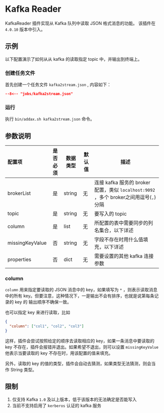 # Kafka Reader

KafkaReader 插件实现从 Kafka 队列中读取 JSON 格式消息的功能。 该插件在 `4.0.10` 版本中引入。

## 示例

以下配置演示了如何从从 kafka 的读取指定 topic 中，并输出到终端上。

### 创建任务文件

首先创建一个任务文件  `kafka2stream.json` , 内容如下：

```json
--8<-- "jobs/kafka2stream.json"
```

### 运行

执行  `bin/addax.sh kafka2stream.json` 命令。


## 参数说明

| 配置项          | 是否必须 | 数据类型 | 默认值 | 描述                               |
| :-------------- | :------: | -------- | ------ | ---------------------------------- |
| brokerList      |    是    | string   | 无     | 连接 kafka 服务的 broker 配置，类似 `localhost:9092` ，多个 broker之间用逗号(`,`)分隔  |
| topic           |    是    | string   | 无     | 要写入的 topic                 |
| column          |    是    | list     | 无     | 所配置的表中需要同步的列名集合，以下详述    |
| missingKeyValue |    否    | string   | 无     | 字段不存在时用什么值填充，以下详述  |
| properties      |    否    | dict     | 无     | 需要设置的其他 kafka 连接参数 |

### column

`column` 用来指定要读取的 JSON 消息中的 key，如果填写为 `*` ，则表示读取消息中的所有 key。但要注意，这种情况下，一是输出不会有排序，也就是说第每条记录的 key 的
输出顺序不确保一致。

也可以指定 key 来进行读取，比如

```json
{
  "column": ["col1", "col2", "col3"]
}
```

这样，插件会尝试按照给定的顺序去读取相应的 key，如果一条消息中要读取的 key 不存在，插件会报错并退出。如果希望不退出，则可以设置 `missingKeyValue`
他表示当要读取的 key 不存在时，用该配置的值来填充。

另外，读取的 key 的值的类型，插件会自动去猜测，如果类型无法猜测，则会当作 String 类型。

## 限制

1. 仅支持 Kafka `1.0` 及以上版本，低于该版本的无法确定是否能写入
2. 当前不支持启用了 `kerberos` 认证的 kafka 服务
